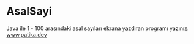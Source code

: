 # AsalSayi
Java ile 1 - 100 arasındaki asal sayıları ekrana yazdıran programı yazınız.
www.patika.dev
